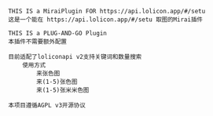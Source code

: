     THIS IS a MiraiPlugin FOR https://api.lolicon.app/#/setu
    这是一个能在 https://api.lolicon.app/#/setu 取图的Mirai插件
    
    THIS IS a PLUG-AND-GO Plugin
    本插件不需要额外配置
    
    目前适配了loliconapi v2支持关键词和数量搜索
        使用方式
            来张色图
            来(1-5)张色图
            来(1-5)张米米色图
                 
    本项目遵循AGPL v3开源协议
